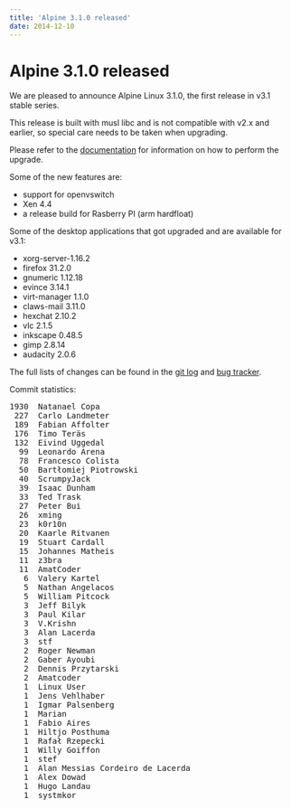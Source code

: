 ```yaml
---
title: 'Alpine 3.1.0 released'
date: 2014-12-10
---
```


# Alpine 3.1.0 released
We are pleased to announce Alpine Linux 3.1.0, the first release in v3.1
stable series.

This release is built with musl libc and is not compatible with v2.x and
earlier, so special care needs to be taken when upgrading.

Please refer to the [documentation](http://wiki.alpinelinux.org/wiki/Upgrading_Alpine#Upgrading_Alpine_v2.x_to_v3.x)
for information on how to perform the upgrade.

Some of the new features are:

- support for openvswitch
- Xen 4.4
- a release build for Rasberry PI (arm hardfloat)


Some of the desktop applications that got upgraded and are available for v3.1:


- xorg-server-1.16.2
- firefox 31.2.0
- gnumeric 1.12.18
- evince 3.14.1
- virt-manager 1.1.0
- claws-mail 3.11.0
- hexchat 2.10.2
- vlc 2.1.5
- inkscape 0.48.5
- gimp 2.8.14
- audacity 2.0.6

The full lists of changes can be found in the <a href="http://git.alpinelinux.org/cgit/aports/log/?h=v3.1.0">git log</a>
and <a href="http://bugs.alpinelinux.org/versions/83">bug tracker</a>.

Commit statistics:
<pre>
1930  Natanael Copa
 227  Carlo Landmeter
 189  Fabian Affolter
 176  Timo Teräs
 132  Eivind Uggedal
  99  Leonardo Arena
  78  Francesco Colista
  50  Bartłomiej Piotrowski
  40  ScrumpyJack
  39  Isaac Dunham
  33  Ted Trask
  27  Peter Bui
  26  xming
  23  k0r10n
  20  Kaarle Ritvanen
  19  Stuart Cardall
  15  Johannes Matheis
  11  z3bra
  11  AmatCoder
   6  Valery Kartel
   5  Nathan Angelacos
   5  William Pitcock
   3  Jeff Bilyk
   3  Paul Kilar
   3  V.Krishn
   3  Alan Lacerda
   3  stf
   2  Roger Newman
   2  Gaber Ayoubi
   2  Dennis Przytarski
   2  Amatcoder
   1  Linux User
   1  Jens Vehlhaber
   1  Igmar Palsenberg
   1  Marian
   1  Fabio Aires
   1  Hiltjo Posthuma
   1  Rafał Rzepecki
   1  Willy Goiffon
   1  stef
   1  Alan Messias Cordeiro de Lacerda
   1  Alex Dowad
   1  Hugo Landau
   1  systmkor
</pre>
